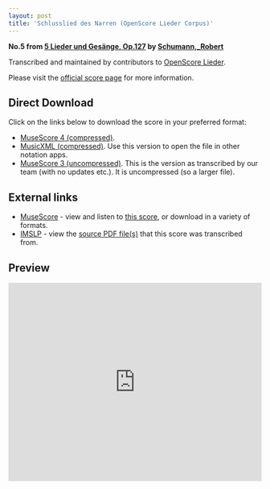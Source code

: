 ```yaml
---
layout: post
title: 'Schlusslied des Narren (OpenScore Lieder Corpus)'
---
```


__No.5 from [5 Lieder und Gesänge, Op.127](https://fourscoreandmore.org/openscore/lieder/Schumann%2C_Robert/5_Lieder_und_Ges%C3%A4nge%2C_Op.127/) by [Schumann,_Robert](https://fourscoreandmore.org/openscore/lieder/Schumann%2C_Robert)__

Transcribed and maintained by contributors to [OpenScore Lieder].

Please visit the [official score page] for more information.

[official score page]: https://musescore.com/openscore-lieder-corpus/scores/6828018
[OpenScore Lieder]: https://musescore.com/openscore-lieder-corpus

## Direct Download

Click on the links below to download the score in your preferred format:
- [MuseScore 4 (compressed)](https://fourscoreandmore.org/openscore/lieder/Schumann%2C_Robert/5_Lieder_und_Ges%C3%A4nge%2C_Op.127/5_Schlusslied_des_Narren.mscz).
- [MusicXML (compressed)](https://fourscoreandmore.org/openscore/lieder/Schumann%2C_Robert/5_Lieder_und_Ges%C3%A4nge%2C_Op.127/5_Schlusslied_des_Narren.mxl). Use this version to open the file in other notation apps.
- [MuseScore 3 (uncompressed)](https://raw.githubusercontent.com/OpenScore/Lieder/refs/heads/main/scores/Schumann%2C_Robert/5_Lieder_und_Ges%C3%A4nge%2C_Op.127/5_Schlusslied_des_Narren/lc6828018.mscx). This is the version as transcribed by our team (with no updates etc.). It is uncompressed (so a larger file).

## External links

- [MuseScore] - view and listen to [this score][MuseScore], or download in a variety of formats.
- [IMSLP] - view the [source PDF file(s)][IMSLP] that this score was transcribed from.

[MuseScore]: https://musescore.com/score/6828018
[IMSLP]: https://imslp.org/wiki/Special:ReverseLookup/271937

## Preview

<iframe width="100%" height="394" src="https://musescore.com/openscore-lieder-corpus/scores/6828018/embed" frameborder="0" allowfullscreen allow="autoplay; fullscreen"></iframe>
